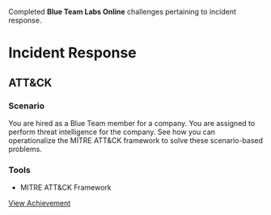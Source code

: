 Completed **Blue Team Labs Online** challenges pertaining to incident response.

# Incident Response

## ATT&CK

### Scenario

You are hired as a Blue Team member for a company. You are assigned to perform threat intelligence for the company. See how you can operationalize the MITRE ATT&CK framework to solve these scenario-based problems. 

### Tools

- MITRE ATT&CK Framework

<a href="https://blueteamlabs.online/achievement/share/challenge/76960/15" target="_blank">View Achievement</a>
